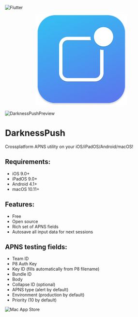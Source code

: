 ![Flutter](https://img.shields.io/badge/Flutter-Dart-DE5C43.svg?style=flat)
<p align="center"><img src="logo.png" /></p>
<img width="1643" alt="DarknessPushPreview" src="https://user-images.githubusercontent.com/100840225/167265075-044d35b9-91df-4886-b7d8-980e70c7543f.png">

# DarknessPush
Crossplatform APNS utility on your iOS/iPadOS/Android/macOS!

## Requirements:
- iOS 9.0+
- iPadOS 9.0+
- Android 4.1+
- macOS 10.11+

## Features:
- Free
- Open source
- Rich set of APNS fields
- Autosave all input data for next sessions

## APNS testing fields:
- Team ID
- P8 Auth Key
- Key ID (fills automatically from P8 filename)
- Bundle ID
- Body
- Collapse ID (optional)
- APNS type (alert by default)
- Environment (production by default)
- Priority (10 by default)

<img width="300" alt="Mac App Store" src="https://user-images.githubusercontent.com/100840225/167472647-b661b445-6718-402c-be1f-4b20556f2d0d.png">

